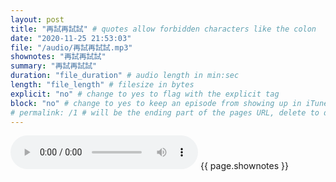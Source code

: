 ```yaml
---
layout: post
title: "再試再試試" # quotes allow forbidden characters like the colon
date: "2020-11-25 21:53:03"
file: "/audio/再試再試試.mp3"
shownotes: "再試再試試"
summary: "再試再試試"
duration: "file_duration" # audio length in min:sec
length: "file_length" # filesize in bytes
explicit: "no" # change to yes to flag with the explicit tag
block: "no" # change to yes to keep an episode from showing up in iTunes
# permalink: /1 # will be the ending part of the pages URL, delete to default to the title
---
```


<audio controls>
<source src="{{site.url}}{{site.baseurl}}{{ page.file }}" type="audio/x-mp3">
Your browser does not support the audio element.
</audio>
{{ page.shownotes }}
